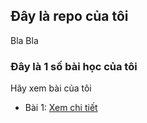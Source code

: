 ## Đây là repo của tôi 
Bla Bla

### Đây là 1 số bài học của tôi

Hãy xem bài của tôi

- Bài 1: [Xem chi tiết](.web10/day01)
